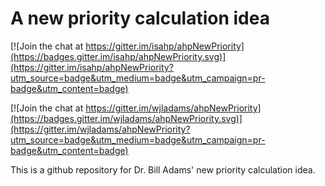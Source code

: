 # A new priority calculation idea

[![Join the chat at https://gitter.im/isahp/ahpNewPriority](https://badges.gitter.im/isahp/ahpNewPriority.svg)](https://gitter.im/isahp/ahpNewPriority?utm_source=badge&utm_medium=badge&utm_campaign=pr-badge&utm_content=badge)

[![Join the chat at https://gitter.im/wjladams/ahpNewPriority](https://badges.gitter.im/wjladams/ahpNewPriority.svg)](https://gitter.im/wjladams/ahpNewPriority?utm_source=badge&utm_medium=badge&utm_campaign=pr-badge&utm_content=badge)

This is a github repository for Dr. Bill Adams' new priority calculation idea.
